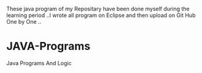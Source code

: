 These java  program of my Repositary  have been done myself  during the learning period ..I wrote all program on Eclipse and then upload on Git Hub One by One ..

# JAVA-Programs
Java Programs And Logic
